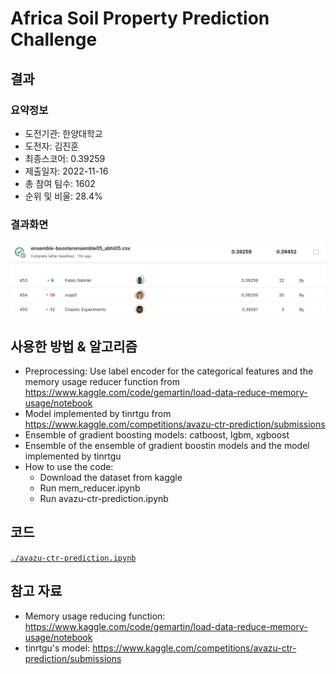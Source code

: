# Africa Soil Property Prediction Challenge
## 결과
### 요약정보
- 도전기관: 한양대학교
- 도전자: 김진훈
- 최종스코어: 0.39259
- 제출일자: 2022-11-16
- 총 참여 팀수: 1602
- 순위 및 비울: 28.4%
### 결과화면
![leaderboard](./img/leaderboard.png)
## 사용한 방법 & 알고리즘
- Preprocessing: Use label encoder for the categorical features and the memory usage reducer function from https://www.kaggle.com/code/gemartin/load-data-reduce-memory-usage/notebook
- Model implemented by tinrtgu from https://www.kaggle.com/competitions/avazu-ctr-prediction/submissions
- Ensemble of gradient boosting models: catboost, lgbm, xgboost
- Ensemble of the ensemble of gradient boostin models and the model implemented by tinrtgu
- How to use the code:
   - Download the dataset from kaggle
   - Run mem_reducer.ipynb
   - Run avazu-ctr-prediction.ipynb
## 코드
[`./avazu-ctr-prediction.ipynb`](./avazu-ctr-prediction.ipynb)
## 참고 자료
- Memory usage reducing function: https://www.kaggle.com/code/gemartin/load-data-reduce-memory-usage/notebook
- tinrtgu's model: https://www.kaggle.com/competitions/avazu-ctr-prediction/submissions